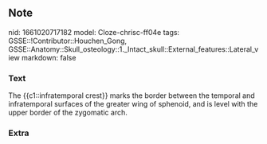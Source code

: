 ## Note
nid: 1661020717182
model: Cloze-chrisc-ff04e
tags: GSSE::!Contributor::Houchen_Gong, GSSE::Anatomy::Skull_osteology::1._Intact_skull::External_features::Lateral_view
markdown: false

### Text
The {{c1::infratemporal crest}} marks the border between the temporal and infratemporal surfaces of the greater wing of sphenoid, and is level with the upper border of the zygomatic arch.

### Extra


